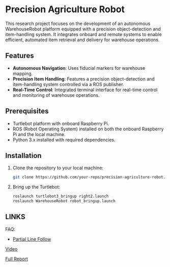 
# Precision Agriculture Robot

This research project focuses on the development of an autonomous WarehouseRobot platform equipped with a precision object-detection and item-handling system. It integrates onboard and remote systems to enable efficient, automated item retrieval and delivery for warehouse operations.

## Features  
- **Autonomous Navigation**: Uses fiducial markers for warehouse mapping.  
- **Precision Item Handling**: Features a precision object-detection and item-handling system controlled via a ROS publisher.  
- **Real-Time Control**: Integrated terminal interface for real-time control and monitoring of warehouse operations.  

## Prerequisites
- Turtlebot platform with onboard Raspberry Pi.
- ROS (Robot Operating System) installed on both the onboard Raspberry Pi and the local machine.
- Python 3.x installed with required dependencies.

## Installation

1. Clone the repository to your local machine:
    ```bash
    git clone https://github.com/your-repo/precision-agriculture-robot.git
    ```

2. Bring up the Turtlebot:
    ```bash
    roslaunch turtlebot3_bringup right2.launch
    roslaunch WarehouseRobot robot_bringup.launch
    ```
    
## LINKS

FAQ:
- [Partial Line Follow](https://github.com/campusrover/labnotebook2/blob/main/docs/faq/camera/follow_partial_line.md)

[Video](https://drive.google.com/drive/folders/14H7OUzs3a8utZB8V8RG8v7ATSxsY7lle?usp=sharing)

[Full Report](https://github.com/campusrover/labnotebook2/blob/main/docs/reports/2024/WarehouseRobot.md)
